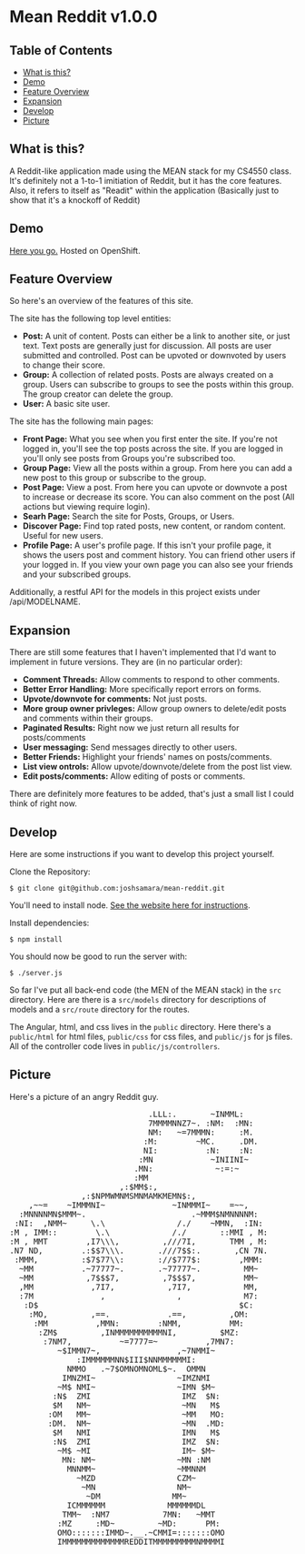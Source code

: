 # Mean Reddit v1.0.0

## Table of Contents
* [What is this?](#what-is-this-)
* [Demo](#demo)
* [Feature Overview](#feature-overview)
* [Expansion](#expansion)
* [Develop](#develop)
* [Picture](#picture)

## What is this?
A Reddit-like application made using the MEAN stack for my CS4550 class. It's
definitely not a 1-to-1 imitiation of Reddit, but it has the core features.
Also, it refers to itself as "Readit" within the application (Basically just to
show that it's a knockoff of Reddit)

## Demo
[Here you go.](http://cs4550final-joshsamara.rhcloud.com/) Hosted on OpenShift.

## Feature Overview
So here's an overview of the features of this site.

The site has the following top level entities:

* **Post:** A unit of content. Posts can either be a link to another site, or
  just text. Text posts are generally just for discussion. All posts are user
  submitted and controlled. Post can be upvoted or downvoted by users to change
  their score.
* **Group:**  A collection of related posts. Posts are always created on a
  group. Users can subscribe to groups to see the posts within this group. The
  group creator can delete the group.
* **User:** A basic site user.

The site has the following main pages:

* **Front Page:** What you see when you first enter the site. If you're not
  logged in, you'll see the top posts across the site. If you are logged in
  you'll only see posts from Groups you're subscribed too.
* **Group Page:** View all the posts within a group. From here you can add a new
  post to this group or subscribe to the group.
* **Post Page:** View a post. From here you can upvote or downvote a post to
  increase or decrease its score. You can also comment on the post (All actions
  but viewing require login).
* **Searh Page:** Search the site for Posts, Groups, or Users.
* **Discover Page:** Find top rated posts, new content, or random content.
  Useful for new users.
* **Profile Page:** A user's profile page. If this isn't your profile page, it
  shows the users post and comment history. You can friend other users if your
  logged in. If you view your own page you can also see your friends and your
  subscribed groups.

Additionally, a restful API for the models in this project exists under
/api/MODELNAME.

## Expansion
There are still some features that I haven't implemented that I'd want to
implement in future versions. They are (in no particular order):

* **Comment Threads:** Allow comments to respond to other comments.
* **Better Error Handling:** More specifically report errors on forms.
* **Upvote/downvote for comments:** Not just posts.
* **More group owner privleges:** Allow group owners to delete/edit posts and
  comments within their groups.
* **Paginated Results:** Right now we just return all results for posts/comments
* **User messaging:** Send messages directly to other users.
* **Better Friends:** Highlight your friends' names on posts/comments.
* **List view ontrols:** Allow upvote/downvote/delete from the post list view.
* **Edit posts/comments:** Allow editing of posts or comments.

There are definitely more features to be added, that's just a small list I could
think of right now.

## Develop
Here are some instructions if you want to develop this project yourself.

Clone the Repository:

    $ git clone git@github.com:joshsamara/mean-reddit.git

You'll need to install node. [See the website
here for instructions](https://nodejs.org/download/).

Install dependencies:

    $ npm install

You should now be good to run the server with:

    $ ./server.js

So far I've put all back-end code (the MEN of the MEAN stack) in the `src`
directory. Here are there is a `src/models` directory for descriptions of models
and a `src/route` directory for the routes.

The Angular, html, and css lives in the `public` directory. Here there's a
`public/html` for html files, `public/css` for css files, and `public/js` for js
files. All of the controller code lives in `public/js/controllers`.


## Picture
Here's a picture of an angry Reddit guy.
<pre>
                             .LLL:.       ~INMML:
                             7MMMMNNZ7~. :NM:  :MN:
                             NM:   ~=7MMMN:     :M.
                            :M:        ~MC.     .DM.
                            NI:          :N:    :N:
                           :MN            ~INIINI~
                          .MN:             ~:=:~
                          :MM
                       ,:$MM$:,
               ,:$NPMWMNMSMNMAMKMEMN$:,
    ,~~=    ~IMMMNI~              ~INMMMI~    =~~,
  :MNNNNMN$MMM~.                      .~MMM$NMNNNNM:
 :NI:  ,NMM~     \.\               /./    ~MMN,  :IN:
:M , IMM::        \.\             /./       ::MMI , M:
:M , MMT        ,I7\\\,         ,///7I,       TMM , M:
.N7 ND,        .:$$7\\\.       .///7$$:.       ,CN 7N.
 :MMM,         :$7$77\\:       ://$777$:        ,MMM:
  ~MM          .~77777~.       .~77777~.         MM~
  ~MM           ,7$$$7,         ,7$$$7,          MM~
  ,MM            ,7I7,           ,7I7,           MM,
  :7M              ,               ,             M7:
   :D$                                          $C:
    :MO,         ,==.            .==,         ,OM:
     :MM          ,MMN:        :NMM,          MM:
      :ZM$         ,INMMMMMMMMMMNI,         $MZ:
       :7NM7,          ~=7777=~          ,7MN7:
          ~$IMMN7~,                ,~7NMMI~
              :IMMMMMMNN$III$NNMMMMMMI:
            NMMO   .~7$OMNOMNOML$~.  OMMN
           IMNZMI~                 ~IMZNMI
          ~M$ NMI~                 ~IMN $M~
         :N$  ZMI                   IMZ  $N:
         $M   NM~                   ~MN   M$
        :OM   MM~                   ~MM   MO:
        :DM.  NM~                   ~MN  .MD:
         $M   NMI                   IMN   M$
         :N$  ZMI                   IMZ  $N:
          ~M$ ~MI                   IM~ $M~
           MN: NM~                 ~MN :NM
            MNNMM~                 ~MMNNM
              ~MZD                 CZM~
               ~MN                 NM~
                ~DM               MM~
            ICMMMMMM             MMMMMMDL
           TMM~  :NM7           7MN:   ~MMT
          :MZ     :MD~         ~MD:      PM:
          OMO:::::::IMMD~.__.~CMMI=:::::::OMO
          IMMMMMMMMMMMMMREDDITMMMMMMMMMNMMMMI
</pre>

